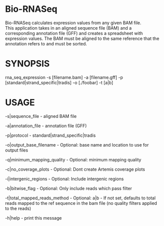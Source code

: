 Bio-RNASeq
==========

Bio-RNASeq calculates expression values from any given BAM file.  
This application takes in an aligned sequence file (BAM) and a corresponding annotation file (GFF) and creates a spreadsheet with expression values.
The BAM must be aligned to the same reference that the annotation refers to and must be sorted.


SYNOPSIS
========

rna_seq_expression -s [filename.bam] -a [filename.gff] -p [standard|strand_specific|tradis] -o [./foobar] -t [a|b]

USAGE
=====

-s|sequence_file             - aligned BAM file

-a|annotation_file           - annotation file (GFF)

-p|protocol                  - standard|strand_specific|tradis

-o|output_base_filename      - Optional: base name and location to use for output files

-q|minimum_mapping_quality   - Optional: minimum mapping quality

-c|no_coverage_plots         - Optional: Dont create Artemis coverage plots

-i|intergenic_regions        - Optional: Include intergenic regions

-b|bitwise_flag              - Optional: Only include reads which pass filter

-t|total_mapped_reads_method - Optional: a|b - If not set, defaults to total reads mapped to the ref sequence in the bam file (no quality filters applied to the reads)

-h|help                    - print this message
